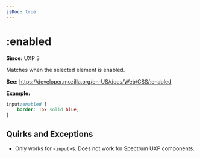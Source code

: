 ```yaml
---
jsDoc: true
---
```

# :enabled

**Since:** UXP 3

Matches when the selected element is enabled. 

**See:** https://developer.mozilla.org/en-US/docs/Web/CSS/:enabled

**Example:**

```css
input:enabled {
    border: 1px solid blue;
}
```

## Quirks and Exceptions

* Only works for `<input>`s. Does not work for Spectrum UXP components.
